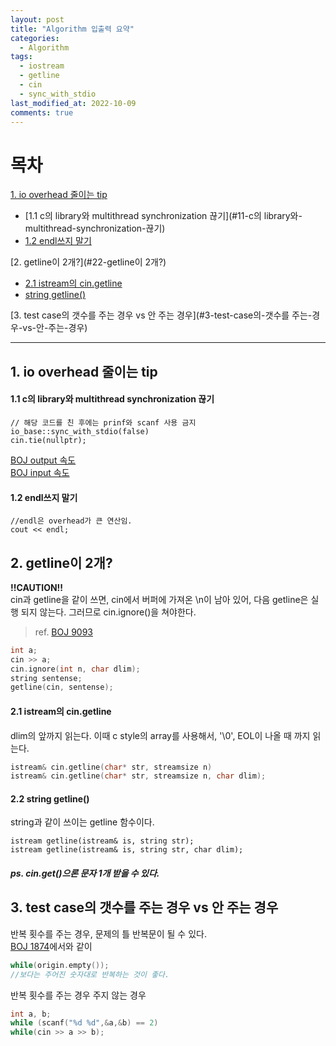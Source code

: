 ```yaml
---
layout: post
title: "Algorithm 입출력 요약"
categories:
  - Algorithm
tags:
  - iostream
  - getline
  - cin
  - sync_with_stdio
last_modified_at: 2022-10-09
comments: true
---
```


# 목차
[1. io overhead 줄이는 tip](#1io-overhead-줄이는-tip) <br>
  * [1.1 c의 library와 multithread synchronization 끊기](#11-c의 library와-multithread-synchronization-끊기)<br>
  * [1.2 endl쓰지 말기](#12-endl쓰지-말기)<br>


[2. getline이 2개?](#22-getline이 2개?) <br>
  * [2.1 istream의 cin.getline](#21-istream의-cin.getline)<br>
  * [string getline()](#string-getline())<br>

[3. test case의 갯수를 주는 경우 vs 안 주는 경우](#3-test-case의-갯수를 주는-경우-vs-안-주는-경우)

---

## 1. io overhead 줄이는 tip
#### 1.1 c의 library와 multithread synchronization 끊기
```
// 해당 코드를 친 후에는 prinf와 scanf 사용 금지
io_base::sync_with_stdio(false)
cin.tie(nullptr);
```

[BOJ output 속도][1]  
[BOJ input 속도][2]  

#### 1.2 endl쓰지 말기
```
//endl은 overhead가 큰 연산임.
cout << endl;
```


## 2. getline이 2개?
**!!CAUTION!!**  
  cin과 getline을 같이 쓰면, cin에서 버퍼에 가져온 \n이 남아 있어, 다음 getline은 실행 되지 않는다. 그러므로 cin.ignore()을 쳐야한다. 
  > ref. [BOJ 9093](https://github.com/luckydipper/data_structure_algirithm/blob/main/baekjoon_algorithm/basic_lecture1/data_structure1/9093.cpp)
```c
int a;
cin >> a;
cin.ignore(int n, char dlim);
string sentense;
getline(cin, sentense);
``` 

#### 2.1 istream의 cin.getline
dlim의 앞까지 읽는다. 이때 c style의 array를 사용해서, '\0', EOL이 나올 때 까지 읽는다.
```c
istream& cin.getline(char* str, streamsize n)
istream& cin.getline(char* str, streamsize n, char dlim);
```

#### 2.2 string getline()
string과 같이 쓰이는 getline 함수이다.  
```
istream getline(istream& is, string str);
istream getline(istream& is, string str, char dlim);
```
##### ps. cin.get()으론 문자 1개 받을 수 있다.

## 3. test case의 갯수를 주는 경우 vs 안 주는 경우
반복 횟수를 주는 경우, 문제의 틀 반복문이 될 수 있다.  
[BOJ 1874][2]에서와 같이  

```c
while(origin.empty());
//보다는 주어진 숫자대로 반복하는 것이 좋다.  
```

반복 횟수를 주는 경우 주지 않는 경우  
```c++
int a, b;
while (scanf("%d %d",&a,&b) == 2)
while(cin >> a >> b);
```
[1]: https://www.acmicpc.net/blog/view/57

[2]: https://www.acmicpc.net/blog/view/56

[3]: https://github.com/luckydipper/data_structure_algirithm/commit/b366060cf4f9a761fb0e9550c174d58f7cd05564